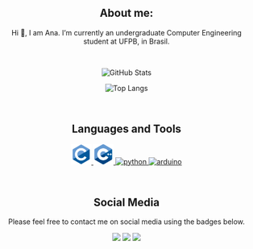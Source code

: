 <div style="text-align:center">
  
## About me:
Hi 👋, I am Ana. I’m currently an undergraduate Computer Engineering student at UFPB, in Brasil.

</div>


<div align="center">
  <br>

  ![GitHub Stats](https://github-readme-stats.vercel.app/api?username=ana-londres&theme=transparent&bg_color=020b14&border_color=30A3DC&show_icons=true&icon_color=#e7eff9&title_color=#aabade&text_color=#e7eff9&hide_border=true)

  ![Top Langs](https://github-readme-stats-git-masterrstaa-rickstaa.vercel.app/api/top-langs/?username=ana-londres&layout=compact&bg_color=020b14&border_color=30A3DC&title_color=#aabade&text_color=e7eff9&hide_border=true)
</div>

<p>&nbsp;</p>

<div style="text-align:center">

## Languages and Tools

<p align="center"> <a href="https://www.cprogramming.com/" target="_blank" rel="noreferrer"> <img src="https://raw.githubusercontent.com/devicons/devicon/master/icons/c/c-original.svg" alt="c" width="40" height="40"/> </a>
<a href="https://www.w3schools.com/cpp/" target="_blank" rel="noreferrer"> <img src="https://raw.githubusercontent.com/devicons/devicon/master/icons/cplusplus/cplusplus-original.svg" alt="cplusplus" width="40" height="40"/> </a>
<a href="https://www.python.org/" target="_blank" rel="noreferrer"> <img src="https://www.vectorlogo.zone/logos/python/python-icon.svg" alt="python" width="40" height="40"/> </a>
<a href="https://www.arduino.cc/" target="_blank" rel="noreferrer"> <img src="https://cdn.worldvectorlogo.com/logos/arduino-1.svg" alt="arduino" width="40" height="40"/> </a>


<p>&nbsp;</p>


## Social Media

Please feel free to contact me on social media using the badges below.

<div> 
  <p align="center">
    <a href="https://www.instagram.com/analuisalondres/" target="_blank"><img src="https://img.shields.io/badge/-Instagram-%23E4405F?style=for-the-badge&logo=instagram&logoColor=white" target="_blank"></a>
    <a href = "mailto:analuisa_londres@hotmail.com"><img src="https://img.shields.io/badge/-Gmail-%23333?style=for-the-badge&logo=gmail&logoColor=white" target="_blank"></a>
    <a href="https://www.linkedin.com/in/analondres/" target="_blank"><img src="https://img.shields.io/badge/-LinkedIn-%230077B5?style=for-the-badge&logo=linkedin&logoColor=white" target="_blank"></a> 
  </p>
</div>

</div>




<!--
**ana-londres/ana-londres** is a ✨ _special_ ✨ repository because its `README.md` (this file) appears on your GitHub profile.

Here are some ideas to get you started:

- 🔭 I’m currently working on ...
- 🌱 I’m currently learning ...
- 👯 I’m looking to collaborate on ...
- 🤔 I’m looking for help with ...
- 💬 Ask me about ...
- 📫 How to reach me: ...
- 😄 Pronouns: ...
- ⚡ Fun fact: ...
-->
